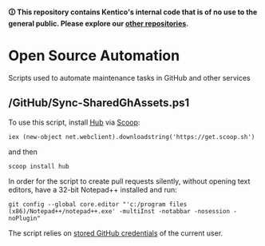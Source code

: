 **🛈 This repository contains Kentico's internal code that is of no use to the general public. Please explore our [other repositories](https://github.com/Kentico).**

# Open Source Automation
Scripts used to automate maintenance tasks in GitHub and other services

## /GitHub/Sync-SharedGhAssets.ps1

To use this script, install [Hub](https://github.com/github/hub) via [Scoop](https://scoop.sh/):

`iex (new-object net.webclient).downloadstring('https://get.scoop.sh')`

and then

`scoop install hub`

In order for the script to create pull requests silently, without opening text editors, have a 32-bit Notepad++ installed and run:

`git config --global core.editor "'c:/program files (x86)/Notepad++/notepad++.exe' -multiInst -notabbar -nosession -noPlugin"`

The script relies on [stored GitHub credentials](https://docs.microsoft.com/en-us/vsts/repos/git/set-up-credential-managers) of the current user.
